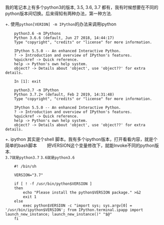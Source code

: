 我的笔记本上有多个python3的版本, 3.5, 3.6, 3.7  都有，我有时候想要在不同的python版本间切换。后来得知有两种办法，第一种方法.  

+. 使用`python[VERION] -m IPython`的办法来调用ipython  
```
    python3.6 -m IPythons
    Python 3.6.6 (default, Jun 27 2018, 14:44:17)
    Type "copyright", "credits" or "license" for more information.

    IPython 5.5.0 -- An enhanced Interactive Python.
    ? -> Introduction and overview of IPython's features.
    %quickref -> Quick reference.
    help -> Python's own help system.
    object? -> Details about 'object', use 'object??' for extra details.

    In [1]: exit

    python3.7 -m IPython
    Python 3.7.2+ (default, Feb 2 2019, 14:31:48)
    Type "copyright", "credits" or "license" for more information.

    IPython 5.5.0 -- An enhanced Interactive Python.
    ? -> Introduction and overview of IPython's features.
    %quickref -> Quick reference.
    help -> Python's own help system.
    object? -> Details about 'object', use 'object??' for extra details. 
```

+. ipython 其实是个shell 脚本。我有多个ipython版本，打开看看内容，就是个简单的bash脚本　　
把VERSION这个变量修改下，就能Invoke不同的python版本.  
`3.7就是python3.7`
`3.6就是python3.6`
```
    #! /bin/sh

    VERSION="3.7"

    if [ ! -f /usr/bin/python$VERSION ]
    then
        echo "Please install the python$VERSION package." >&2
        exit 1
    else
        exec python$VERSION -c "import sys; sys.argv[0] = '/usr/bin/ipython$VERSION'; from IPython.terminal.ipapp import launch_new_instance; launch_new_instance()" "$@"
    fi

```
